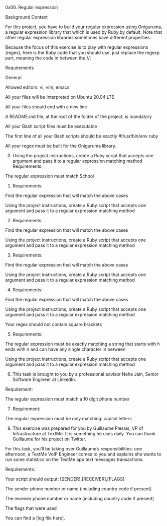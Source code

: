 0x06. Regular expression

Background Context

For this project, you have to build your regular expression using Oniguruma, a regular expression library that which is used by Ruby by default. Note that other regular expression libraries sometimes have different properties.



Because the focus of this exercise is to play with regular expressions (regex), here is the Ruby code that you should use, just replace the regexp part, meaning the code in between the //:

Requirements

General

Allowed editors: vi, vim, emacs

All your files will be interpreted on Ubuntu 20.04 LTS

All your files should end with a new line

A README.md file, at the root of the folder of the project, is mandatory

All your Bash script files must be executable

The first line of all your Bash scripts should be exactly #!/usr/bin/env ruby

All your regex must be built for the Oniguruma library.

0. Using the project instructions, create a Ruby script that accepts one argument and pass it to a regular expression matching method
	Requirements:



The regular expression must match School

1. Requirements:



Find the regular expression that will match the above cases

Using the project instructions, create a Ruby script that accepts one argument and pass it to a regular expression matching method

2. Requirements:



Find the regular expression that will match the above cases

Using the project instructions, create a Ruby script that accepts one argument and pass it to a regular expression matching method

3. Requirements:



Find the regular expression that will match the above cases

Using the project instructions, create a Ruby script that accepts one argument and pass it to a regular expression matching method

4. Requirements:



Find the regular expression that will match the above cases

Using the project instructions, create a Ruby script that accepts one argument and pass it to a regular expression matching method

Your regex should not contain square brackets

5. Requirements:



The regular expression must be exactly matching a string that starts with h ends with n and can have any single character in between

Using the project instructions, create a Ruby script that accepts one argument and pass it to a regular expression matching method

6. This task is brought to you by a professional advisor Neha Jain, Senior Software Engineer at LinkedIn.



Requirement:



The regular expression must match a 10 digit phone number

7. Requirement:



The regular expression must be only matching: capital letters

8. This exercise was prepared for you by Guillaume Plessis, VP of Infrastructure at TextMe. It is something he uses daily. You can thank Guillaume for his project on Twitter.



For this task, you’ll be taking over Guillaume’s responsibilities: one afternoon, a TextMe VoIP Engineer comes to you and explains she wants to run some statistics on the TextMe app text messages transactions.



Requirements:



Your script should output: [SENDER],[RECEIVER],[FLAGS]

The sender phone number or name (including country code if present)

The receiver phone number or name (including country code if present)

The flags that were used

You can find a [log file here].
